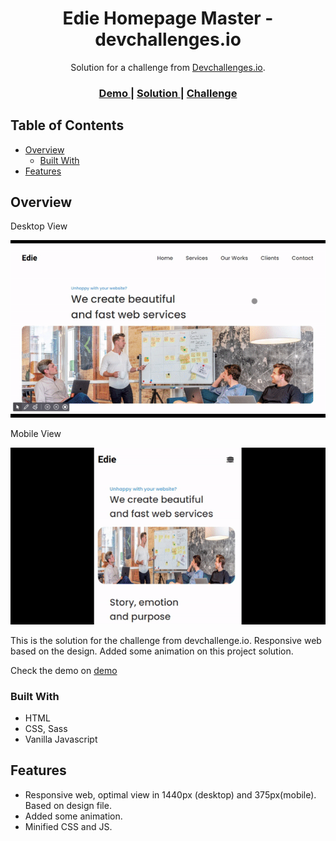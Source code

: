 <!-- Please update value in the {}  -->

<h1 align="center">Edie Homepage Master - devchallenges.io</h1>

<div align="center">
   Solution for a challenge from  <a href="http://devchallenges.io" target="_blank">Devchallenges.io</a>.
</div>

<div align="center">
  <h3>
    <a href="https://{your-demo-link.your-domain}">
      Demo
    </a>
    <span> | </span>
    <a href="https://{your-url-to-the-solution}">
      Solution
    </a>
    <span> | </span>
    <a href="https://devchallenges.io/challenges/xobQBuf8zWWmiYMIAZe0">
      Challenge
    </a>
  </h3>
</div>

<!-- TABLE OF CONTENTS -->

## Table of Contents

- [Overview](#overview)
  - [Built With](#built-with)
- [Features](#features)

<!-- OVERVIEW -->

## Overview

Desktop View<br />

![Desktop View](https://github.com/Diphopho/edie-homepage-master/blob/master/Screenshot.gif)

Mobile View<br />

![screenshot-mobile](https://github.com/Diphopho/edie-homepage-master/blob/master/Screenshot-mobile.gif)

This is the solution for the challenge from devchallenge.io. Responsive web based on the design. Added some animation on this project solution.

Check the demo on [demo](https://)

### Built With

<!-- This section should list any major frameworks that you built your project using. Here are a few examples.-->

- HTML
- CSS, Sass
- Vanilla Javascript

## Features

<!-- List the features of your application or follow the template. Don't share the figma file here :) -->

- Responsive web, optimal view in 1440px (desktop) and 375px(mobile). Based on design file.
- Added some animation.
- Minified CSS and JS.
